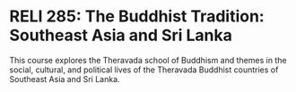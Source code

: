 # RELI 285: The Buddhist Tradition: Southeast Asia and Sri Lanka

This course explores the Theravada school of Buddhism and themes in the social, cultural, and political lives of the Theravada Buddhist countries of Southeast Asia and Sri Lanka.